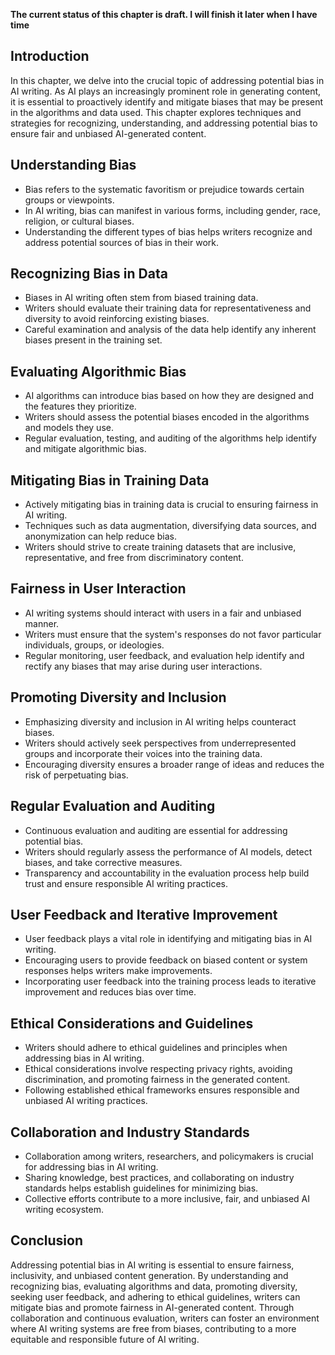 **The current status of this chapter is draft. I will finish it later when I have time**

Introduction
------------

In this chapter, we delve into the crucial topic of addressing potential bias in AI writing. As AI plays an increasingly prominent role in generating content, it is essential to proactively identify and mitigate biases that may be present in the algorithms and data used. This chapter explores techniques and strategies for recognizing, understanding, and addressing potential bias to ensure fair and unbiased AI-generated content.

Understanding Bias
------------------

* Bias refers to the systematic favoritism or prejudice towards certain groups or viewpoints.
* In AI writing, bias can manifest in various forms, including gender, race, religion, or cultural biases.
* Understanding the different types of bias helps writers recognize and address potential sources of bias in their work.

Recognizing Bias in Data
------------------------

* Biases in AI writing often stem from biased training data.
* Writers should evaluate their training data for representativeness and diversity to avoid reinforcing existing biases.
* Careful examination and analysis of the data help identify any inherent biases present in the training set.

Evaluating Algorithmic Bias
---------------------------

* AI algorithms can introduce bias based on how they are designed and the features they prioritize.
* Writers should assess the potential biases encoded in the algorithms and models they use.
* Regular evaluation, testing, and auditing of the algorithms help identify and mitigate algorithmic bias.

Mitigating Bias in Training Data
--------------------------------

* Actively mitigating bias in training data is crucial to ensuring fairness in AI writing.
* Techniques such as data augmentation, diversifying data sources, and anonymization can help reduce bias.
* Writers should strive to create training datasets that are inclusive, representative, and free from discriminatory content.

Fairness in User Interaction
----------------------------

* AI writing systems should interact with users in a fair and unbiased manner.
* Writers must ensure that the system's responses do not favor particular individuals, groups, or ideologies.
* Regular monitoring, user feedback, and evaluation help identify and rectify any biases that may arise during user interactions.

Promoting Diversity and Inclusion
---------------------------------

* Emphasizing diversity and inclusion in AI writing helps counteract biases.
* Writers should actively seek perspectives from underrepresented groups and incorporate their voices into the training data.
* Encouraging diversity ensures a broader range of ideas and reduces the risk of perpetuating bias.

Regular Evaluation and Auditing
-------------------------------

* Continuous evaluation and auditing are essential for addressing potential bias.
* Writers should regularly assess the performance of AI models, detect biases, and take corrective measures.
* Transparency and accountability in the evaluation process help build trust and ensure responsible AI writing practices.

User Feedback and Iterative Improvement
---------------------------------------

* User feedback plays a vital role in identifying and mitigating bias in AI writing.
* Encouraging users to provide feedback on biased content or system responses helps writers make improvements.
* Incorporating user feedback into the training process leads to iterative improvement and reduces bias over time.

Ethical Considerations and Guidelines
-------------------------------------

* Writers should adhere to ethical guidelines and principles when addressing bias in AI writing.
* Ethical considerations involve respecting privacy rights, avoiding discrimination, and promoting fairness in the generated content.
* Following established ethical frameworks ensures responsible and unbiased AI writing practices.

Collaboration and Industry Standards
------------------------------------

* Collaboration among writers, researchers, and policymakers is crucial for addressing bias in AI writing.
* Sharing knowledge, best practices, and collaborating on industry standards helps establish guidelines for minimizing bias.
* Collective efforts contribute to a more inclusive, fair, and unbiased AI writing ecosystem.

Conclusion
----------

Addressing potential bias in AI writing is essential to ensure fairness, inclusivity, and unbiased content generation. By understanding and recognizing bias, evaluating algorithms and data, promoting diversity, seeking user feedback, and adhering to ethical guidelines, writers can mitigate bias and promote fairness in AI-generated content. Through collaboration and continuous evaluation, writers can foster an environment where AI writing systems are free from biases, contributing to a more equitable and responsible future of AI writing.
